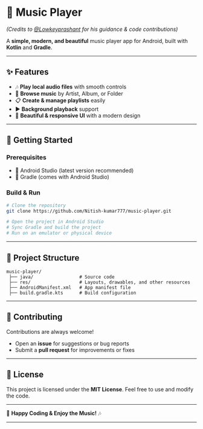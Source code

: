 # 🎵 Music Player

*(Credits to [@Lowkeyprashant](https://github.com/Lowkeyprashant) for his guidance & code contributions)*

A **simple, modern, and beautiful** music player app for Android, built with **Kotlin** and **Gradle**.

---

## ✨ Features

* 🎶 **Play local audio files** with smooth controls
* 📂 **Browse music** by Artist, Album, or Folder
* 📋 **Create & manage playlists** easily
* ▶ **Background playback** support
* 🎨 **Beautiful & responsive UI** with a modern design

---

## 🚀 Getting Started

### **Prerequisites**

* 📌 Android Studio (latest version recommended)
* 📌 Gradle (comes with Android Studio)

### **Build & Run**

```bash
# Clone the repository
git clone https://github.com/Nitish-kumar777/music-player.git

# Open the project in Android Studio
# Sync Gradle and build the project
# Run on an emulator or physical device
```

---

## 📂 Project Structure

```
music-player/
 ├── java/                 # Source code
 ├── res/                  # Layouts, drawables, and other resources
 ├── AndroidManifest.xml   # App manifest file
 ├── build.gradle.kts      # Build configuration
```

---

## 🤝 Contributing

Contributions are always welcome!

* Open an **issue** for suggestions or bug reports
* Submit a **pull request** for improvements or fixes

---

## 📜 License

This project is licensed under the **MIT License**.
Feel free to use and modify the code.

---

💙 **Happy Coding & Enjoy the Music!** 🎶

---
